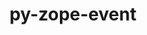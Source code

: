 ---
title: "py-zope-event"
layout: cache
categories: [package, develop-2023-08-13]
meta: {"versions": ["4.6"], "compilers": ["gcc@=11.1.0"], "oss": ["ubuntu20.04"], "platforms": ["linux"], "targets": ["ppc64le", "x86_64_v3"], "stacks": ["e4s", "e4s-power", "root"], "num_specs": 2, "num_specs_by_stack": {"root": 2, "e4s-power": 1, "e4s": 1}}
spec_details: [{"hash": "qw2djcbt6zschvstkmlnsab7rcvrul5i", "compiler": "gcc@=11.1.0", "versions": ["4.6"], "os": "ubuntu20.04", "platform": "linux", "target": "ppc64le", "variants": ["build_system=python_pip"], "stacks": ["root", "e4s-power"], "size": "-", "tarball": "https://binaries.spack.io/releases/develop-2023-08-13/build_cache/linux-ubuntu20.04-ppc64le/gcc-11.1.0/py-zope-event-4.6/linux-ubuntu20.04-ppc64le-gcc-11.1.0-py-zope-event-4.6-qw2djcbt6zschvstkmlnsab7rcvrul5i.spack"}, {"hash": "27w5ejho2yzkbo2ft2nn6plk6h2lkwac", "compiler": "gcc@=11.1.0", "versions": ["4.6"], "os": "ubuntu20.04", "platform": "linux", "target": "x86_64_v3", "variants": ["build_system=python_pip"], "stacks": ["e4s", "root"], "size": "-", "tarball": "https://binaries.spack.io/releases/develop-2023-08-13/build_cache/linux-ubuntu20.04-x86_64_v3/gcc-11.1.0/py-zope-event-4.6/linux-ubuntu20.04-x86_64_v3-gcc-11.1.0-py-zope-event-4.6-27w5ejho2yzkbo2ft2nn6plk6h2lkwac.spack"}]
---